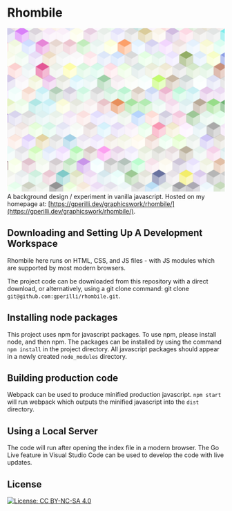 # Rhombile
![Rhombile](/graphics-rhombile.png)
A background design / experiment in vanilla javascript. Hosted on my homepage at: [https://gperilli.dev/graphicswork/rhombile/](https://gperilli.dev/graphicswork/rhombile/).

## Downloading and Setting Up A Development Workspace

Rhombile here runs on HTML, CSS, and JS files - with JS modules which are supported by most modern browsers. 

The project code can be downloaded from this repository with a direct download, or alternatively, using a git clone command: git clone `git@github.com:gperilli/rhombile.git`.

## Installing node packages
This project uses npm for javascript packages. To use npm, please install node, and then npm. The packages can be installed by using the command `npm install` in the project directory. All javascript packages should appear in a newly created `node_modules` directory.

## Building production code
Webpack can be used to produce minified production javascript. `npm start` will run webpack which outputs the minified javascript into the `dist` directory.

## Using a Local Server

The code will run after opening the index file in a modern browser. The Go Live feature in Visual Studio Code can be used to develop the code with live updates.

## License
[![License: CC BY-NC-SA 4.0](https://img.shields.io/badge/License-CC%20BY--NC--SA%204.0-lightgrey.svg)](https://creativecommons.org/licenses/by-nc-sa/4.0/)
